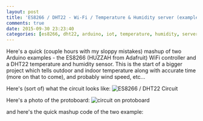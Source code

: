 ```yaml
---
layout: post
title: 'ES8266 / DHT22 - Wi-Fi / Temperature & Humidity server (example mashup)'
comments: true
date: 2015-09-30 23:23:40
categories: [es8266, dht22, arduino, iot, temperature, humidity, server]
---
```


Here's a quick (couple hours with my sloppy mistakes) mashup of two Arduino examples - the ES8266 (HUZZAH from Adafruit) WiFi controller and a DHT22 temperature and humidity sensor. This is the start of a bigger project which tells outdoor and indoor temperature along with accurate time (more on that to come), and probably wind speed, etc...

Here's (sort of) what the circuit looks like:
![ES8266 / DHT22 Circuit](http://media.jaywiggins.com.s3.amazonaws.com/images/huzzah%20temp%20sensor_bb.png)

Here's a photo of the protoboard:
![circuit on protoboard](http://media.jaywiggins.com.s3.amazonaws.com/images/IMG_3535.jpg)

and here's the quick mashup code of the two example:

<Gist id="4b260699a1c22a31279a" />

